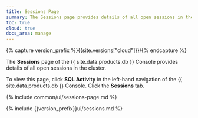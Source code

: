 ```yaml
---
title: Sessions Page
summary: The Sessions page provides details of all open sessions in the cluster.
toc: true
cloud: true
docs_area: manage
---
```


{% capture version_prefix %}{{site.versions["cloud"]}}/{% endcapture %}

The **Sessions** page of the {{ site.data.products.db }} Console provides details of all open sessions in the cluster.

To view this page, click **SQL Activity** in the left-hand navigation of the {{ site.data.products.db }} Console. Click the **Sessions** tab.

{% include common/ui/sessions-page.md %}

{% include {{version_prefix}}ui/sessions.md %}
